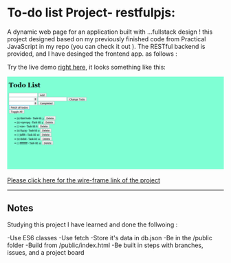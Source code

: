 # To-do list Project- restfulpjs:

A dynamic web page for an application built with ...fullstack design ! this project designed based on my previously finished code from Practical JavaScript in my repo (you can check it out ). The RESTful backend is provided, and I have desinged the frontend app. as follows :

Try the live demo [right here](https://rashaali84.github.io/restful-pjs/), it looks something like this:

[![To-do list Project screen shot](./fire-shot.png)](https://rashaali84.github.io/restful-pjs/)

[Please click here for the wire-frame link of the project](https://wireframe.cc/OjvAvT)

---

## Notes

Studying this project I have learned and done the follwoing :

-Use ES6 classes
-Use fetch
-Store it's data in db.json
-Be in the /public folder
-Build from /public/index.html
-Be built in steps with branches, issues, and a project board
